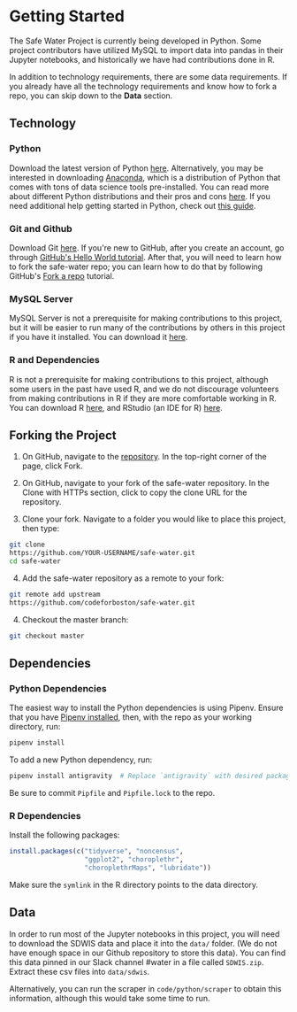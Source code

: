 # Getting Started

The Safe Water Project is currently being developed in Python. Some project contributors have utilized MySQL to import data into pandas in their Jupyter notebooks, and historically we have had contributions done in R.

In addition to technology requirements, there are some data requirements. If you already have all the technology requirements and know how to fork a repo, you can skip down to the __Data__ section.

## Technology

### Python

Download the latest version of Python [here](https://www.python.org/downloads/). Alternatively, you may be interested in downloading [Anaconda](https://www.anaconda.com/distribution/), which is a distribution of Python that comes with tons of data science tools pre-installed. You can read more about different Python distributions and their pros and cons [here](https://www.infoworld.com/article/3267976/anaconda-cpython-pypy-and-more-know-your-python-distributions.html). If you need additional help getting started in Python, check out [this guide](https://wiki.python.org/moin/BeginnersGuide).

### Git and Github

Download Git [here](https://git-scm.com/downloads). If you're new to GitHub, after you create an account, go through [GitHub's Hello World tutorial](https://guides.github.com/activities/hello-world/). After that, you will need to learn how to fork the safe-water repo; you can learn how to do that by following GitHub's [Fork a repo](https://help.github.com/articles/fork-a-repo/) tutorial.

### MySQL Server

MySQL Server is not a prerequisite for making contributions to this project, but it will be easier to run many of the contributions by others in this project if you have it installed. You can download it [here](https://dev.mysql.com/downloads/mysql/).

### R and Dependencies

R is not a prerequisite for making contributions to this project, although some users in the past have used R, and we do not discourage volunteers from making contributions in R if they are more comfortable working in R. You can download R [here](https://cran.r-project.org/), and RStudio (an IDE for R) [here](https://www.rstudio.com/products/rstudio/download/).

## Forking the Project

1. On GitHub, navigate to the [repository](https://github.com/codeforboston/safe-water/). In the top-right corner of the page, click Fork.

2. On GitHub, navigate to your fork of the safe-water repository. In the Clone with HTTPs section, click to copy the clone URL for the repository.

3. Clone your fork. Navigate to a folder you would like to place this project, then type:

```bash
git clone
https://github.com/YOUR-USERNAME/safe-water.git
cd safe-water
```

4. Add the safe-water repository as a remote to your fork:

```bash
git remote add upstream
https://github.com/codeforboston/safe-water.git
```

4. Checkout the master branch:

```bash
git checkout master
```

## Dependencies

### Python Dependencies

The easiest way to install the Python dependencies is using Pipenv. Ensure that you have [Pipenv installed](https://pipenv.readthedocs.io/en/latest/install/), then, with the repo as your working directory, run:

```bash
pipenv install
```

To add a new Python dependency, run:

```bash
pipenv install antigravity  # Replace `antigravity` with desired package name
```

Be sure to commit `Pipfile` and `Pipfile.lock` to the repo.

### R Dependencies

Install the following packages:

```R
install.packages(c("tidyverse", "noncensus",
                   "ggplot2", "choroplethr",
                   "choroplethrMaps", "lubridate"))
```

Make sure the `symlink` in the R directory points to the data directory.

## Data

In order to run most of the Jupyter notebooks in this project, you will need to download the SDWIS data and place it into the `data/` folder. (We do not have enough space in our Github repository to store this data). You can find this data pinned in our Slack channel #water in a file called `SDWIS.zip`. Extract these csv files into `data/sdwis`.

Alternatively, you can run the scraper in `code/python/scraper` to obtain this information, although this would take some time to run.
